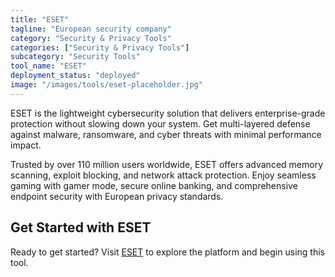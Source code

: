 ```yaml
---
title: "ESET"
tagline: "European security company"
category: "Security & Privacy Tools"
categories: ["Security & Privacy Tools"]
subcategory: "Security Tools"
tool_name: "ESET"
deployment_status: "deployed"
image: "/images/tools/eset-placeholder.jpg"
---
```

ESET is the lightweight cybersecurity solution that delivers enterprise-grade protection without slowing down your system. Get multi-layered defense against malware, ransomware, and cyber threats with minimal performance impact.

Trusted by over 110 million users worldwide, ESET offers advanced memory scanning, exploit blocking, and network attack protection. Enjoy seamless gaming with gamer mode, secure online banking, and comprehensive endpoint security with European privacy standards.
## Get Started with ESET

Ready to get started? Visit [ESET](https://eset.com) to explore the platform and begin using this tool.
